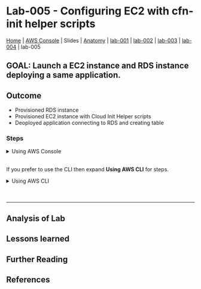 # Lab-005 - Configuring EC2 with cfn-init helper scripts

[Home](../README.md) |
[AWS Console](https://console.aws.amazon.com) |
Slides |
[Anatomy](anatomy.md) |
[lab-001](lab-001.md) |
[lab-002](lab-002.md) |
[lab-003](lab-003.md) |
[lab-004](lab-004.md) |
lab-005 

## GOAL: Launch a EC2 instance and RDS instance deploying a same application.

## Outcome
- Provisioned RDS instance
- Provisioned EC2 instance with Cloud Init Helper scripts
- Deoployed application connecting to RDS and creating table


### Steps

<details>
<summary>Using AWS Console</summary>
<br/>

</details>

<br/>

If you prefer to use the CLI then expand __Using AWS CLI__ for steps.

<details>
 <summary>Using AWS CLI</summary>

</details>

<br/>
<br/>

---

## Analysis of Lab



## Lessons learned


## Further Reading


## References
